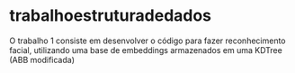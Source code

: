 # trabalhoestruturadedados
O trabalho 1 consiste em desenvolver o código para fazer reconhecimento facial, utilizando uma base de embeddings armazenados em uma KDTree (ABB modificada)
